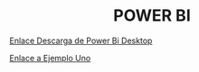 <h1 align="center">POWER BI </h1>


<a href="https://www.microsoft.com/en-us/power-platform/products/power-bi/desktop" target="_blank">Enlace Descarga de Power Bi Desktop</a>


<a href="https://microsoftlearning.github.io/DP-900T00A-Azure-Data-Fundamentals/Instructions/Labs/dp900-pbi-06-lab.html" target="_blank">Enlace a Ejemplo Uno</a>

